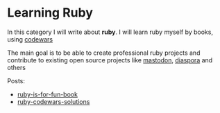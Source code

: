 # Learning Ruby

In this category I will write about **ruby**. 
I will learn ruby myself by books, using [codewars](https://www.codewars.com/users/DanteOnline)

The main goal is to be able to create professional ruby projects and contribute to existing open source projects
like [mastodon](https://mastodon.social/), [diaspora](https://diasporafoundation.org/) and others

Posts:

- [ruby-is-for-fun-book](ruby-is-for-fun-book)
- [ruby-codewars-solutions](ruby-codewars-solutions)
